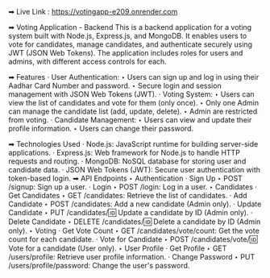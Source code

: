 ➡ Live Link :
https://votingapp-e209.onrender.com

➡ Voting Application - Backend
This is a backend application for a voting system built with Node.js, Express.js, and MongoDB. It enables users to vote for candidates, manage candidates, and authenticate securely using JWT (JSON Web Tokens). The application includes roles for users and admins, with different access controls for each.

➡ Features
· User Authentication:
     ‣ Users can sign up and log in using their Aadhar Card Number and password.
     ‣ Secure login and session management with JSON Web Tokens (JWT).
· Voting System:
     ‣ Users can view the list of candidates and vote for them (only once).
     ‣ Only one Admin can manage the candidate list (add, update, delete).
     ‣ Admin are restricted from voting.
· Candidate Management:
     ‣ Users can view and update their profile information.
     ‣ Users can change their password.
    
➡ Technologies Used
· Node.js: JavaScript runtime for building server-side applications.
· Express.js: Web framework for Node.js to handle HTTP requests and routing.
· MongoDB: NoSQL database for storing user and candidate data.
· JSON Web Tokens (JWT): Secure user authentication with token-based login.
➡ API Endpoints
 ‣ Authentication
   · Sign Up
      ‣ POST /signup: Sign up a user.
   · Login
       ‣ POST /login: Log in a user.
 ‣ Candidates
   · Get Candidates
       ‣ GET /candidates: Retrieve the list of candidates.
   · Add Candidate
       ‣ POST /candidates: Add a new candidate (Admin only).
   · Update Candidate
       ‣ PUT /candidates/:id: Update a candidate by ID (Admin only).
   · Delete Candidate
       ‣ DELETE /candidates/:id: Delete a candidate by ID (Admin only).
‣ Voting
   · Get Vote Count
      ‣ GET /candidates/vote/count: Get the vote count for each candidate.
   · Vote for Candidate
      ‣ POST /candidates/vote/:id: Vote for a candidate (User only).
‣ User Profile
   · Get Profile
      ‣ GET /users/profile: Retrieve user profile information.
   · Change Password
      ‣ PUT /users/profile/password: Change the user's password.
